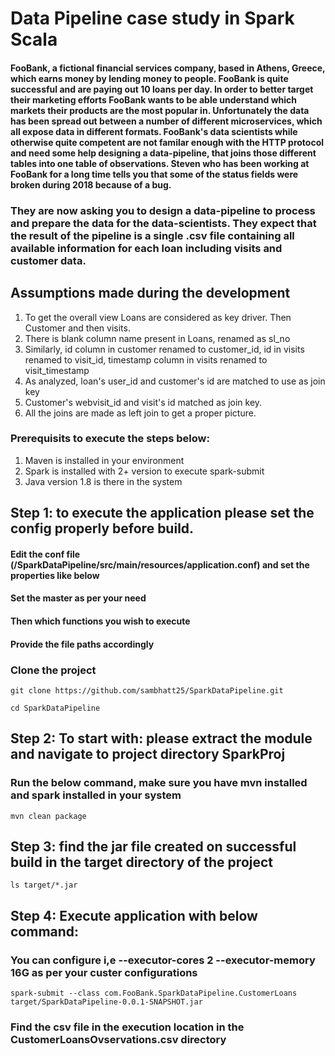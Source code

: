 # Data Pipeline case study in Spark Scala
#### FooBank, a fictional financial services company, based in Athens, Greece, which earns money by lending money to people. FooBank is quite successful and are paying out 10 loans per day. In order to better target their marketing efforts FooBank wants to be able understand which markets their products are the most popular in. Unfortunately the data has been spread out between a number of different microservices, which all expose data in different formats. FooBank's data scientists while otherwise quite competent are not familar enough with the HTTP protocol and need some help designing a data-pipeline, that joins those different tables into one table of observations. Steven who has been working at FooBank for a long time tells you that some of the status fields were broken during 2018 because of a bug.

### They are now asking you to design a data-pipeline to process and prepare the data for the data-scientists. They expect that the result of the pipeline is a single .csv file containing all available information for each loan including visits and customer data.

## Assumptions made during the development
   1) To get the overall view Loans are considered as key driver. Then Customer and then visits.
   2) There is blank column name present in Loans, renamed as sl_no
   3) Similarly, id column in customer renamed to customer_id, id in visits renamed to visit_id, timestamp column in visits renamed to visit_timestamp
   4) As analyzed, loan's user_id and customer's id are matched to use as join key
   5) Customer's webvisit_id and visit's id matched as join key.
   6) All the joins are made as left join to get a proper picture.
   
### Prerequisits to execute the steps below:
   1) Maven is installed in your environment
   2) Spark is installed with 2+ version to execute spark-submit
   3) Java version 1.8 is there in the system 
   
## Step 1: to execute the application please set the config properly before build.
#### Edit the conf file (/SparkDataPipeline/src/main/resources/application.conf) and set the properties like below
#### Set the master as per your need
#### Then which functions you wish to execute
#### Provide the file paths accordingly

### Clone the project
```
git clone https://github.com/sambhatt25/SparkDataPipeline.git

cd SparkDataPipeline
```

## Step 2: To start with: please extract the module and navigate to project directory SparkProj
### Run the below command, make sure you have mvn installed and spark installed in your system
```
mvn clean package
```

## Step 3: find the jar file created on successful build in the target directory of the project
```
ls target/*.jar
```

## Step 4: Execute application with below command: 
### You can configure i,e --executor-cores 2 --executor-memory 16G as per your custer configurations 
```
spark-submit --class com.FooBank.SparkDataPipeline.CustomerLoans target/SparkDataPipeline-0.0.1-SNAPSHOT.jar
```

### Find the csv file in the execution location in the CustomerLoansOvservations.csv directory

